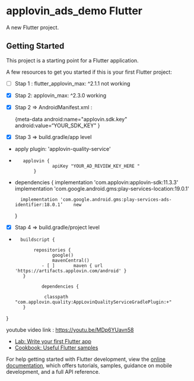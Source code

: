 # applovin_ads_demo Flutter

A new Flutter project.

## Getting Started

This project is a starting point for a Flutter application.

A few resources to get you started if this is your first Flutter project:

- [ ]  Stap 1 :    flutter_applovin_max: ^2.1.1  not working
- [x] Stap 2:    applovin_max: ^2.3.0   working 

		

- [x] Stap 2  =>  AndroidManifest.xml : 

	{meta-data android:name="applovin.sdk.key"
            android:value=“YOUR_SDK_KEY"  }


- [x] Stap 3 => build.gradle/app level

*  apply plugin: 'applovin-quality-service'


*        applovin {
            		apiKey "YOUR_AD_REVIEW_KEY_HERE "  
    	     }


* dependencies {
  		implementation 'com.applovin:applovin-sdk:11.3.3'
 	        implementation 'com.google.android.gms:play-services-location:19.0.1'

		implementation 'com.google.android.gms:play-services-ads-identifier:18.0.1’    new
	}



- [x] Stap 4  =>   build.gradle/project level

* 		buildscript {
  			
   			 repositories {
      				google()
        			mavenCentral()
                - [ ]     	maven { url 'https://artifacts.applovin.com/android' }
   		 }

    			dependencies {
      
       			 classpath "com.applovin.quality:AppLovinQualityServiceGradlePlugin:+"
   		 }
}	

youtube video link : https://youtu.be/MDp6YUavn58

- [Lab: Write your first Flutter app](https://docs.flutter.dev/get-started/codelab)
- [Cookbook: Useful Flutter samples](https://docs.flutter.dev/cookbook)

For help getting started with Flutter development, view the
[online documentation](https://docs.flutter.dev/), which offers tutorials,
samples, guidance on mobile development, and a full API reference.
